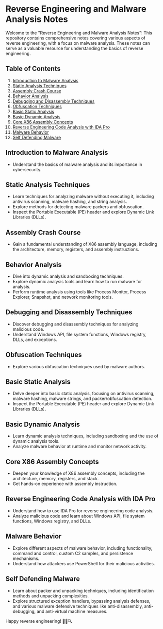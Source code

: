 # Reverse Engineering and Malware Analysis Notes

Welcome to the "Reverse Engineering and Malware Analysis Notes"! This repository contains comprehensive notes covering various aspects of reverse engineering, with a focus on malware analysis. These notes can serve as a valuable resource for understanding the basics of reverse engineering.

## Table of Contents

1. [Introduction to Malware Analysis](#introduction-to-malware-analysis)
2. [Static Analysis Techniques](#static-analysis-techniques)
3. [Assembly Crash Course](#assembly-crash-course)
4. [Behavior Analysis](#behavior-analysis)
5. [Debugging and Disassembly Techniques](#debugging-and-disassembly-techniques)
6. [Obfuscation Techniques](#obfuscation-techniques)
7. [Basic Static Analysis](#basic-static-analysis)
8. [Basic Dynamic Analysis](#basic-dynamic-analysis)
9. [Core X86 Assembly Concepts](#core-x86-assembly-concepts)
10. [Reverse Engineering Code Analysis with IDA Pro](#reverse-engineering-code-analysis-with-ida-pro)
11. [Malware Behavior](#malware-behavior)
12. [Self Defending Malware](#self-defending-malware)

## Introduction to Malware Analysis
- Understand the basics of malware analysis and its importance in cybersecurity.

## Static Analysis Techniques
- Learn techniques for analyzing malware without executing it, including antivirus scanning, malware hashing, and string analysis.
- Explore methods for detecting malware packers and obfuscation.
- Inspect the Portable Executable (PE) header and explore Dynamic Link Libraries (DLLs).

## Assembly Crash Course
- Gain a fundamental understanding of X86 assembly language, including the architecture, memory, registers, and assembly instructions.

## Behavior Analysis
- Dive into dynamic analysis and sandboxing techniques.
- Explore dynamic analysis tools and learn how to run malware for analysis.
- Perform runtime analysis using tools like Process Monitor, Process Explorer, Snapshot, and network monitoring tools.

## Debugging and Disassembly Techniques
- Discover debugging and disassembly techniques for analyzing malicious code.
- Understand Windows API, file system functions, Windows registry, DLLs, and exceptions.

## Obfuscation Techniques
- Explore various obfuscation techniques used by malware authors.

## Basic Static Analysis
- Delve deeper into basic static analysis, focusing on antivirus scanning, malware hashing, malware strings, and packer/obfuscation detection.
- Inspect the Portable Executable (PE) header and explore Dynamic Link Libraries (DLLs).

## Basic Dynamic Analysis
- Learn dynamic analysis techniques, including sandboxing and the use of dynamic analysis tools.
- Analyze malware behavior at runtime and monitor network activity.

## Core X86 Assembly Concepts
- Deepen your knowledge of X86 assembly concepts, including the architecture, memory, registers, and stack.
- Get hands-on experience with assembly instruction.

## Reverse Engineering Code Analysis with IDA Pro
- Understand how to use IDA Pro for reverse engineering code analysis.
- Analyze malicious code and learn about Windows API, file system functions, Windows registry, and DLLs.

## Malware Behavior
- Explore different aspects of malware behavior, including functionality, command and control, custom C2 samples, and persistence mechanisms.
- Understand how attackers use PowerShell for their malicious activities.

## Self Defending Malware
- Learn about packer and unpacking techniques, including identification methods and unpacking complexities.
- Explore structured exception handlers, bypassing analysis defenses, and various malware defensive techniques like anti-disassembly, anti-debugging, and anti-virtual machine measures.

Happy reverse engineering! 🕵️‍♂️🔍
